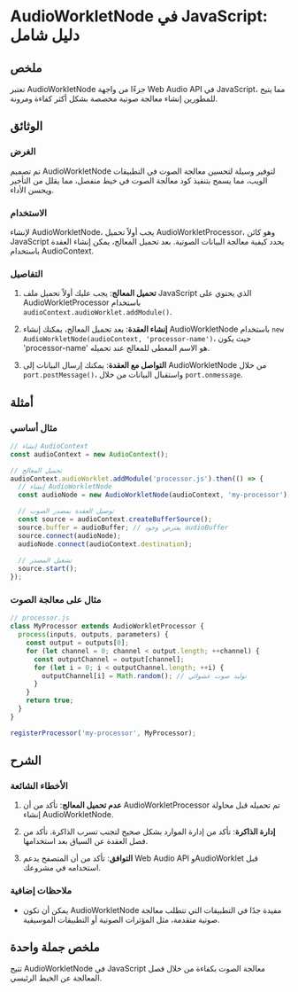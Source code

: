 <!--
Meta Description: # AudioWorkletNode في JavaScript: دليل شامل ## ملخص تعتبر AudioWorkletNode جزءًا من واجهة Web Audio API في JavaScript، مما يتيح للمطورين إنشاء معالجة ...
Meta Keywords: audioworkletnode, audiocontext, javascript, إنشاء, معالجة
-->

# AudioWorkletNode في JavaScript: دليل شامل

## ملخص
تعتبر AudioWorkletNode جزءًا من واجهة Web Audio API في JavaScript، مما يتيح للمطورين إنشاء معالجة صوتية مخصصة بشكل أكثر كفاءة ومرونة.

## الوثائق
### الغرض
تم تصميم AudioWorkletNode لتوفير وسيلة لتحسين معالجة الصوت في التطبيقات الويب، مما يسمح بتنفيذ كود معالجة الصوت في خيط منفصل، مما يقلل من التأخير ويحسن الأداء.

### الاستخدام
لإنشاء AudioWorkletNode، يجب أولاً تحميل AudioWorkletProcessor، وهو كائن JavaScript يحدد كيفية معالجة البيانات الصوتية. بعد تحميل المعالج، يمكن إنشاء العقدة باستخدام AudioContext.

### التفاصيل
1. **تحميل المعالج**:
   يجب عليك أولاً تحميل ملف JavaScript الذي يحتوي على AudioWorkletProcessor باستخدام `audioContext.audioWorklet.addModule()`.

2. **إنشاء العقدة**:
   بعد تحميل المعالج، يمكنك إنشاء AudioWorkletNode باستخدام `new AudioWorkletNode(audioContext, 'processor-name')`، حيث يكون 'processor-name' هو الاسم المعطى للمعالج عند تحميله.

3. **التواصل مع العقدة**:
   يمكنك إرسال البيانات إلى AudioWorkletNode من خلال `port.postMessage()`، واستقبال البيانات من خلال `port.onmessage`.

## أمثلة
### مثال أساسي
```javascript
// إنشاء AudioContext
const audioContext = new AudioContext();

// تحميل المعالج
audioContext.audioWorklet.addModule('processor.js').then(() => {
  // إنشاء AudioWorkletNode
  const audioNode = new AudioWorkletNode(audioContext, 'my-processor');

  // توصيل العقدة بمصدر الصوت
  const source = audioContext.createBufferSource();
  source.buffer = audioBuffer; // يفترض وجود audioBuffer
  source.connect(audioNode);
  audioNode.connect(audioContext.destination);
  
  // تشغيل المصدر
  source.start();
});
```

### مثال على معالجة الصوت
```javascript
// processor.js
class MyProcessor extends AudioWorkletProcessor {
  process(inputs, outputs, parameters) {
    const output = outputs[0];
    for (let channel = 0; channel < output.length; ++channel) {
      const outputChannel = output[channel];
      for (let i = 0; i < outputChannel.length; ++i) {
        outputChannel[i] = Math.random(); // توليد صوت عشوائي
      }
    }
    return true;
  }
}

registerProcessor('my-processor', MyProcessor);
```

## الشرح
### الأخطاء الشائعة
1. **عدم تحميل المعالج**:
   تأكد من أن AudioWorkletProcessor تم تحميله قبل محاولة إنشاء AudioWorkletNode.

2. **إدارة الذاكرة**:
   تأكد من إدارة الموارد بشكل صحيح لتجنب تسرب الذاكرة. تأكد من فصل العقدة عن السياق بعد استخدامها.

3. **التوافق**:
   تأكد من أن المتصفح يدعم Web Audio API وAudioWorklet قبل استخدامه في مشروعك.

### ملاحظات إضافية
- يمكن أن تكون AudioWorkletNode مفيدة جدًا في التطبيقات التي تتطلب معالجة صوتية متقدمة، مثل المؤثرات الصوتية أو التطبيقات الموسيقية.

## ملخص جملة واحدة
تتيح AudioWorkletNode في JavaScript معالجة الصوت بكفاءة من خلال فصل المعالجة عن الخيط الرئيسي.